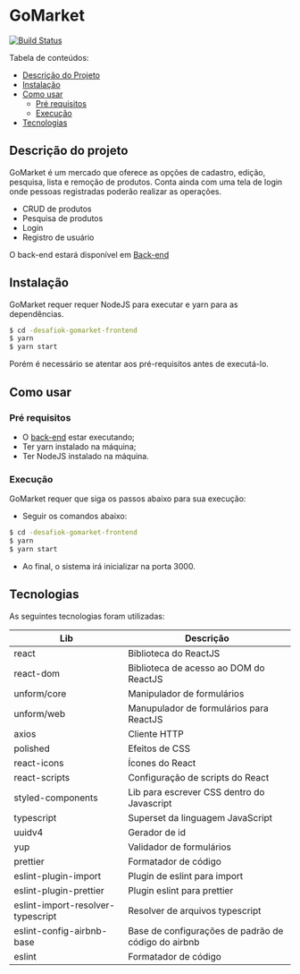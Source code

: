 # GoMarket

[![Build Status](https://travis-ci.org/joemccann/dillinger.svg?branch=master)](https://travis-ci.org/joemccann/dillinger)

Tabela de conteúdos:

   * [Descrição do Projeto](#descrição-do-projeto)
   * [Instalação](#instalação)
   * [Como usar](#como-usar)
      * [Pré requisitos](#pré-requisitos)
      * [Execução](#execução)
   * [Tecnologias](#tecnologias)


## Descrição do projeto
GoMarket é um mercado que oferece as opções de cadastro, edição, pesquisa, lista e remoção de produtos. Conta ainda com uma tela de login onde pessoas registradas poderão realizar as operações.

  - CRUD de produtos
  - Pesquisa de produtos
  - Login
  - Registro de usuário

 O back-end estará disponível em [Back-end][df1]

## Instalação

GoMarket requer requer NodeJS para executar e yarn para as dependências.

```sh
$ cd -desafiok-gomarket-frontend
$ yarn 
$ yarn start
```

Porém é necessário se atentar aos pré-requisitos antes de executá-lo.

## Como usar

### Pré requisitos
- O [back-end][df1] estar executando;
- Ter yarn instalado na máquina;
- Ter NodeJS instalado na máquina.

### Execução

GoMarket requer que siga os passos abaixo para sua execução:

- Seguir os comandos abaixo:
```sh
$ cd -desafiok-gomarket-frontend
$ yarn
$ yarn start
```
- Ao final, o sistema irá inicializar na porta 3000.

## Tecnologias
As seguintes tecnologias foram utilizadas:

| Lib | Descrição |
| ------ | ------ |
| react | Biblioteca do ReactJS |
| react-dom | Biblioteca de acesso ao DOM do ReactJS | 
| unform/core | Manipulador de formulários |
| unform/web | Manupulador de formulários para ReactJS |
| axios | Cliente HTTP | 
| polished | Efeitos de CSS |
| react-icons | Ícones do React |
| react-scripts | Configuração de scripts do React |
| styled-components | Lib para escrever CSS dentro do Javascript |
| typescript | Superset da linguagem JavaScript |
| uuidv4 | Gerador de id |
| yup | Validador de formulários |
| prettier | Formatador de código |
| eslint-plugin-import | Plugin de eslint para import |
| eslint-plugin-prettier | Plugin eslint para prettier |
| eslint-import-resolver-typescript | Resolver de arquivos typescript |
| eslint-config-airbnb-base | Base de configurações de padrão de código do airbnb  |
| eslint | Formatador de código  |



   [df1]: <https://github.com/maxzanelato/desafiok-gomarket-backend>
